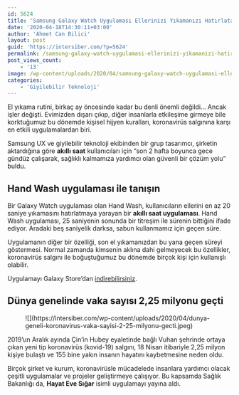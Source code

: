 ```yaml
---
id: 5624
title: 'Samsung Galaxy Watch Uygulaması Ellerinizi Yıkamanızı Hatırlatacak'
date: '2020-04-18T14:30:11+03:00'
author: 'Ahmet Can Bilici'
layout: post
guid: 'https://intersiber.com/?p=5624'
permalink: /samsung-galaxy-watch-uygulamasi-ellerinizi-yikamanizi-hatirlatacak/
post_views_count:
    - '13'
image: /wp-content/uploads/2020/04/samsung-galaxy-watch-uygulamasi-ellerinizi-yikamanizi-hatirlatacak.png
categories:
    - 'Giyilebilir Teknoloji'
---
```


El yıkama rutini, birkaç ay öncesinde kadar bu denli önemli değildi… Ancak işler değişti. Evimizden dışarı çıkıp, diğer insanlarla etkileşime girmeye bile korktuğumuz bu dönemde kişisel hijyen kuralları, koronavirüs salgınına karşı en etkili uygulamalardan biri.

Samsung UX ve giyilebilir teknoloji ekibinden bir grup tasarımcı, şirketin aktardığına göre **akıllı saat** kullanıcıları için “son 2 hafta boyunca gece gündüz çalışarak, sağlıklı kalmamıza yardımcı olan güvenli bir çözüm yolu” buldu.

## Hand Wash uygulaması ile tanışın

Bir Galaxy Watch uygulaması olan Hand Wash, kullanıcıların ellerini en az 20 saniye yıkamasını hatırlatmaya yarayan bir **akıllı saat uygulaması**. Hand Wash uygulaması, 25 saniyenin sonunda bir titreşim ile sürenin bittiğini ifade ediyor. Aradaki beş saniyelik darksa, sabun kullanmamız için geçen süre.

Uygulamanın diğer bir özelliği, son el yıkamanızdan bu yana geçen süreyi göstermesi. Normal zamanda kimsenin aklına dahi gelmeyecek bu özellikler, koronavirüs salgını ile boğuştuğumuz bu dönemde birçok kişi için kullanışlı olabilir.

Uygulamayı Galaxy Store’dan [indirebilirsiniz](https://galaxystore.samsung.com/geardetail/com.samsung.washcare?cid=in_paid_display_affiliate_cake_cefest_eshop_hhp_20200101_none).

## Dünya genelinde vaka sayısı 2,25 milyonu geçti

<figure class="wp-block-image size-large">![](https://intersiber.com/wp-content/uploads/2020/04/dunya-geneli-koronavirus-vaka-sayisi-2-25-milyonu-gecti.jpeg)</figure>2019’un Aralık ayında Çin’in Hubey eyaletinde bağlı Vuhan şehrinde ortaya çıkan yeni tip koronavirüs (kovid-19) salgını, 18 Nisan itibariyle 2,25 milyon kişiye bulaştı ve 155 bine yakın insanın hayatını kaybetmesine neden oldu.

Birçok şirket ve kurum, koronavirüsle mücadelede insanlara yardımcı olacak çeşitli uygulamalar ve projeler geliştirmeye çalışıyor. Bu kapsamda Sağlık Bakanlığı da, **Hayat Eve Sığar** isimli uygulamayı yayına aldı.